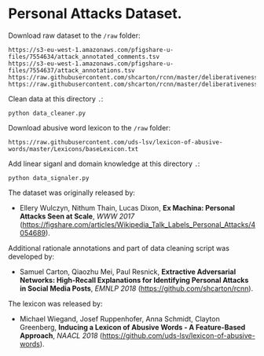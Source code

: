 # Personal Attacks Dataset.

Download raw dataset to the `/raw` folder:
```
https://s3-eu-west-1.amazonaws.com/pfigshare-u-files/7554634/attack_annotated_comments.tsv
https://s3-eu-west-1.amazonaws.com/pfigshare-u-files/7554637/attack_annotations.tsv
https://raw.githubusercontent.com/shcarton/rcnn/master/deliberativeness/data/processed/wiki/personal_attacks/wiki_attack_dev_rationale.csv
https://raw.githubusercontent.com/shcarton/rcnn/master/deliberativeness/data/processed/wiki/personal_attacks/wiki_attack_test_rationale.csv
```

Clean data at this directory `.`:
```
python data_cleaner.py
```

Download abusive word lexicon to the `/raw` folder:
```
https://raw.githubusercontent.com/uds-lsv/lexicon-of-abusive-words/master/Lexicons/baseLexicon.txt
```

Add linear siganl and domain knowledge at this directory `.`:
```
python data_signaler.py
```

The dataset was originally released by:  
- Ellery Wulczyn, Nithum Thain, Lucas Dixon, **Ex Machina: Personal Attacks Seen at Scale**, *WWW 2017* (https://figshare.com/articles/Wikipedia_Talk_Labels_Personal_Attacks/4054689).

Additional rationale annotations and part of data cleaning script was developed by:
- Samuel Carton, Qiaozhu Mei, Paul Resnick, **Extractive Adversarial Networks: High-Recall Explanations for Identifying Personal Attacks in Social Media Posts**, *EMNLP 2018* (https://github.com/shcarton/rcnn).

The lexicon was released by:
- Michael Wiegand, Josef Ruppenhofer, Anna Schmidt, Clayton Greenberg, **Inducing a Lexicon of Abusive Words - A Feature-Based Approach**, *NAACL 2018* (https://github.com/uds-lsv/lexicon-of-abusive-words).
